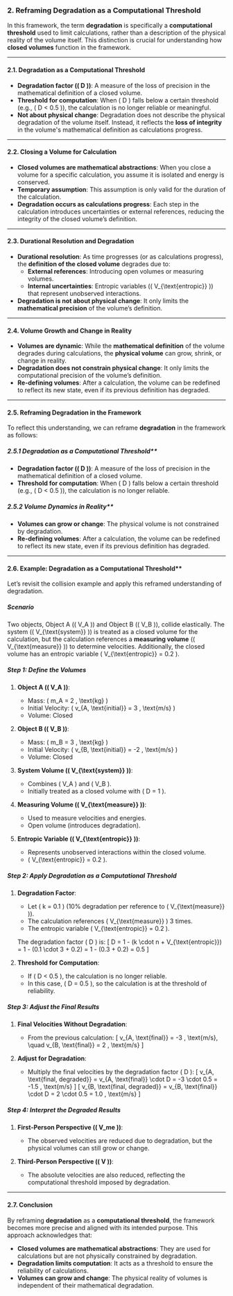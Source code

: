 ### 2. Reframing Degradation as a Computational Threshold

In this framework, the term **degradation** is specifically a **computational threshold** used to limit calculations, rather than a description of the physical reality of the volume itself. This distinction is crucial for understanding how **closed volumes** function in the framework.

---

#### 2.1. Degradation as a Computational Threshold

- **Degradation factor (\( D \))**: A measure of the loss of precision in the mathematical definition of a closed volume.
- **Threshold for computation**: When \( D \) falls below a certain threshold (e.g., \( D < 0.5 \)), the calculation is no longer reliable or meaningful.
- **Not about physical change**: Degradation does not describe the physical degradation of the volume itself. Instead, it reflects the **loss of integrity** in the volume's mathematical definition as calculations progress.

---

#### 2.2. Closing a Volume for Calculation

- **Closed volumes are mathematical abstractions**: When you close a volume for a specific calculation, you assume it is isolated and energy is conserved.
- **Temporary assumption**: This assumption is only valid for the duration of the calculation.
- **Degradation occurs as calculations progress**: Each step in the calculation introduces uncertainties or external references, reducing the integrity of the closed volume’s definition.

---

#### 2.3. Durational Resolution and Degradation

- **Durational resolution**: As time progresses (or as calculations progress), the **definition of the closed volume** degrades due to:
  - **External references**: Introducing open volumes or measuring volumes.
  - **Internal uncertainties**: Entropic variables (\( V_{\text{entropic}} \)) that represent unobserved interactions.
- **Degradation is not about physical change**: It only limits the **mathematical precision** of the volume’s definition.

---

#### 2.4. Volume Growth and Change in Reality

- **Volumes are dynamic**: While the **mathematical definition** of the volume degrades during calculations, the **physical volume** can grow, shrink, or change in reality.
- **Degradation does not constrain physical change**: It only limits the computational precision of the volume’s definition.
- **Re-defining volumes**: After a calculation, the volume can be redefined to reflect its new state, even if its previous definition has degraded.

---

#### 2.5. Reframing Degradation in the Framework

To reflect this understanding, we can reframe **degradation** in the framework as follows:

##### 2.5.1 Degradation as a Computational Threshold**
- **Degradation factor (\( D \))**: A measure of the loss of precision in the mathematical definition of a closed volume.
- **Threshold for computation**: When \( D \) falls below a certain threshold (e.g., \( D < 0.5 \)), the calculation is no longer reliable.

##### 2.5.2 Volume Dynamics in Reality**
- **Volumes can grow or change**: The physical volume is not constrained by degradation.
- **Re-defining volumes**: After a calculation, the volume can be redefined to reflect its new state, even if its previous definition has degraded.

---

#### 2.6. Example: Degradation as a Computational Threshold**

Let’s revisit the collision example and apply this reframed understanding of degradation.

##### **Scenario**
Two objects, Object A (\( V_A \)) and Object B (\( V_B \)), collide elastically. The system (\( V_{\text{system}} \)) is treated as a closed volume for the calculation, but the calculation references a **measuring volume** (\( V_{\text{measure}} \)) to determine velocities. Additionally, the closed volume has an entropic variable \( V_{\text{entropic}} = 0.2 \).

##### **Step 1: Define the Volumes**
1. **Object A (\( V_A \))**:
   - Mass: \( m_A = 2 \, \text{kg} \)
   - Initial Velocity: \( v_{A, \text{initial}} = 3 \, \text{m/s} \)
   - Volume: Closed

2. **Object B (\( V_B \))**:
   - Mass: \( m_B = 3 \, \text{kg} \)
   - Initial Velocity: \( v_{B, \text{initial}} = -2 \, \text{m/s} \)
   - Volume: Closed

3. **System Volume (\( V_{\text{system}} \))**:
   - Combines \( V_A \) and \( V_B \).
   - Initially treated as a closed volume with \( D = 1 \).

4. **Measuring Volume (\( V_{\text{measure}} \))**:
   - Used to measure velocities and energies.
   - Open volume (introduces degradation).

5. **Entropic Variable (\( V_{\text{entropic}} \))**:
   - Represents unobserved interactions within the closed volume.
   - \( V_{\text{entropic}} = 0.2 \).

##### **Step 2: Apply Degradation as a Computational Threshold**
1. **Degradation Factor**:
   - Let \( k = 0.1 \) (10% degradation per reference to \( V_{\text{measure}} \)).
   - The calculation references \( V_{\text{measure}} \) 3 times.
   - The entropic variable \( V_{\text{entropic}} = 0.2 \).

   The degradation factor \( D \) is:
   \[
   D = 1 - (k \cdot n + V_{\text{entropic}}) = 1 - (0.1 \cdot 3 + 0.2) = 1 - (0.3 + 0.2) = 0.5
   \]

2. **Threshold for Computation**:
   - If \( D < 0.5 \), the calculation is no longer reliable.
   - In this case, \( D = 0.5 \), so the calculation is at the threshold of reliability.

##### **Step 3: Adjust the Final Results**
1. **Final Velocities Without Degradation**:
   - From the previous calculation:
     \[
     v_{A, \text{final}} = -3 \, \text{m/s}, \quad v_{B, \text{final}} = 2 \, \text{m/s}
     \]

2. **Adjust for Degradation**:
   - Multiply the final velocities by the degradation factor \( D \):
     \[
     v_{A, \text{final, degraded}} = v_{A, \text{final}} \cdot D = -3 \cdot 0.5 = -1.5 \, \text{m/s}
     \]
     \[
     v_{B, \text{final, degraded}} = v_{B, \text{final}} \cdot D = 2 \cdot 0.5 = 1.0 \, \text{m/s}
     \]

##### **Step 4: Interpret the Degraded Results**
1. **First-Person Perspective (\( V_me \))**:
   - The observed velocities are reduced due to degradation, but the physical volumes can still grow or change.

2. **Third-Person Perspective (\( V \))**:
   - The absolute velocities are also reduced, reflecting the computational threshold imposed by degradation.

---

#### 2.7. Conclusion

By reframing **degradation** as a **computational threshold**, the framework becomes more precise and aligned with its intended purpose. This approach acknowledges that:
- **Closed volumes are mathematical abstractions**: They are used for calculations but are not physically constrained by degradation.
- **Degradation limits computation**: It acts as a threshold to ensure the reliability of calculations.
- **Volumes can grow and change**: The physical reality of volumes is independent of their mathematical degradation.